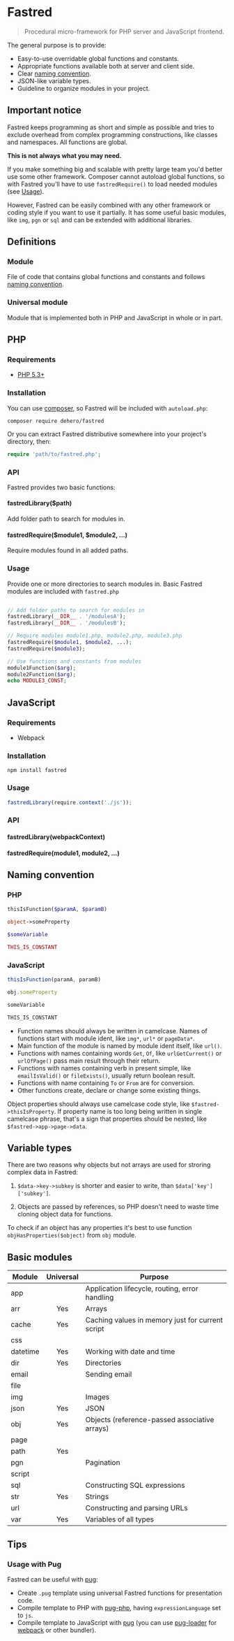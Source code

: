 Fastred
=======

> Procedural micro-framework for PHP server and JavaScript frontend.

The general purpose is to provide:

- Easy-to-use overridable global functions and constants.
- Appropriate functions available both at server and client side.
- Clear [naming convention](#naming-convention).
- JSON-like variable types.
- Guideline to organize modules in your project.

## Important notice

Fastred keeps programming as short and simple as possible and tries to exclude overhead from complex programming
constructions, like classes and namespaces. All functions are global.

**This is not always what you may need.**

If you make something big and scalable with pretty large team you'd better use some other framework.
Composer cannot autoload global functions, so with Fastred you'll have to use `fastredRequire()` to load needed modules (see [Usage](#usage)).

However, Fastred can be easily combined with any other framework or coding style if you want to use it partially.
It has some useful basic modules, like `img`, `pgn` or `sql` and can be extended with additional libraries.

## Definitions

### Module

File of code that contains global functions and constants and follows [naming convention](#naming-convention).

### Universal module

Module that is implemented both in PHP and JavaScript in whole or in part.

## PHP

### Requirements

* [PHP 5.3+](http://www.php.net/downloads.php)

### Installation

You can use [composer][], so Fastred will be included with `autoload.php`:

    composer require dehero/fastred

Or you can extract Fastred distributive somewhere into your project's directory, then:

```php
require 'path/to/fastred.php';
```

### API

Fastred provides two basic functions:

#### fastredLibrary($path)

Add folder path to search for modules in.

#### fastredRequire($module1, $module2, ...)

Require modules found in all added paths.

### Usage

Provide one or more directories to search modules in. Basic Fastred modules are included with `fastred.php`
   
```php

// Add folder paths to search for modules in
fastredLibrary(__DIR__ . '/modulesA');
fastredLibrary(__DIR__ . '/modulesB');

// Require modules module1.php, module2.php, module3.php
fastredRequire($module1, $module2, ...);
fastredRequire($module3);

// Use functions and constants from modules
module1Function($arg);
module2Function($arg);
echo MODULE3_CONST;
```
## JavaScript

### Requirements

* Webpack

### Installation

    npm install fastred

### Usage    

```js
fastredLibrary(require.context('./js'));
```

### API

#### fastredLibrary(webpackContext)

#### fastredRequire(module1, module2, ...)

## Naming convention

### PHP

```php
thisIsFunction($paramA, $paramB)

object->someProperty

$someVariable

THIS_IS_CONSTANT
```

### JavaScript

```js
thisIsFunction(paramA, paramB)

obj.someProperty

someVariable

THIS_IS_CONSTANT
```

- Function names should always be written in camelcase. Names of functions start with module ident, like `img*`, `url*` or `pageData*`.
- Main function of the module is named by module ident itself, like `url()`.
- Functions with names containing words `Get`, `Of`, like `urlGetCurrent()` or `urlOfPage()` pass main
result through their return.
- Functions with names containing verb in present simple, like `emailIsValid()` or `fileExists()`, usually return boolean result.
- Functions with name containing `To` or `From` are for conversion.
- Other functions create, declare or change some existing things.

Object properties should always use camelcase code style, like `$fastred->thisIsProperty`.
If property name is too long being written in single camelcase phrase, that's a
sign that properties should be nested, like `$fastred->app->page->data`.

## Variable types

There are two reasons why objects but not arrays are used for stroring complex
data in Fastred:

1.  `$data->key->subkey` is shorter and easier to write, than
    `$data['key']['subkey']`.

2.  Objects are passed by references, so PHP doesn't need to waste time cloning
    object data for functions.

To check if an object has any properties it's best to use function
`objHasProperties($object)` from `obj` module.

## Basic modules

Module      | Universal | Purpose
------------|:---------:|-----------------------------------------------------------------------------------------------
app         |           | Application lifecycle, routing, error handling
arr         | Yes       | Arrays
cache       | Yes       | Caching values in memory just for current script
css         |           |
datetime    | Yes       | Working with date and time
dir         | Yes       | Directories
email       |           | Sending email
file        |           |
img         |           | Images
json        | Yes       | JSON
obj         | Yes       | Objects (reference-passed associative arrays)
page        |           |
path        | Yes       |
pgn         |           | Pagination
script      |           |
sql         |           | Constructing SQL expressions
str         | Yes       | Strings
url         |           | Constructing and parsing URLs
var         | Yes       | Variables of all types

## Tips

### Usage with Pug

Fastred can be useful with [pug][]:

- Create `.pug` template using universal Fastred functions for presentation code.
- Compile template to PHP with [pug-php][], having `expressionLanguage` set to `js`.
- Compile template to JavaScript with [pug][] (you can use [pug-loader][] for [webpack][] or other bundler).

[composer]: https://getcomposer.org/ "The PHP package manager"
[pug]: https://pugjs.org/api/getting-started.html "High-performance template engine"
[pug-php]: https://github.com/pug-php/pug "Pug-to-PHP converter"
[pug-loader]: https://github.com/pugjs/pug-loader "Pug loader for webpack"
[webpack]: https://webpack.js.org/ "JavaScript bundler"
